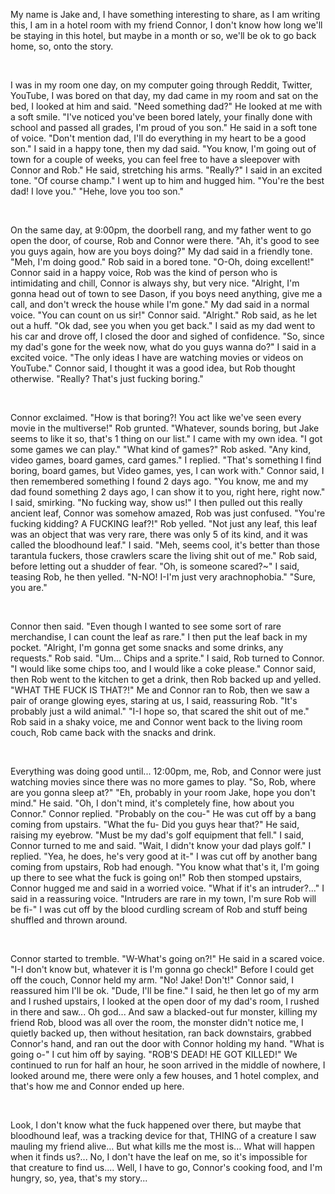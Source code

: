 My name is Jake and, I have something interesting to share, as I am writing this, I am in a hotel room with my friend Connor, I don't know how long we'll be staying in this hotel, but maybe in a month or so, we'll be ok to go back home, so, onto the story.

&#x200B;

I was in my room one day, on my computer going through Reddit, Twitter, YouTube, I was bored on that day, my dad came in my room and sat on the bed, I looked at him and said. "Need something dad?" He looked at me with a soft smile. "I've noticed you've been bored lately, your finally done with school and passed all grades, I'm proud of you son." He said in a soft tone of voice. "Don't mention dad, I'll do everything in my heart to be a good son." I said in a happy tone, then my dad said. "You know, I'm going out of town for a couple of weeks, you can feel free to have a sleepover with Connor and Rob." He said, stretching his arms. "Really?" I said in an excited tone. "Of course champ." I went up to him and hugged him. "You're the best dad! I love you." "Hehe, love you too son."

&#x200B;

On the same day, at 9:00pm, the doorbell rang, and my father went to go open the door, of course, Rob and Connor were there. "Ah, it's good to see you guys again, how are you boys doing?" My dad said in a friendly tone. "Meh, I'm doing good." Rob said in a bored tone. "O-Oh, doing excellent!" Connor said in a happy voice, Rob was the kind of person who is intimidating and chill, Connor is always shy, but very nice. "Alright, I'm gonna head out of town to see Dason, if you boys need anything, give me a call, and don't wreck the house while I'm gone." My dad said in a normal voice. "You can count on us sir!" Connor said. "Alright." Rob said, as he let out a huff. "Ok dad, see you when you get back." I said as my dad went to his car and drove off, I closed the door and sighed of confidence. "So, since my dad's gone for the week now, what do you guys wanna do?" I said in a excited voice. "The only ideas I have are watching movies or videos on YouTube." Connor said, I thought it was a good idea, but Rob thought otherwise. "Really? That's just fucking boring."

&#x200B;

Connor exclaimed. "How is that boring?! You act like we've seen every movie in the multiverse!" Rob grunted. "Whatever, sounds boring, but Jake seems to like it so, that's 1 thing on our list." I came with my own idea. "I got some games we can play." "What kind of games?" Rob asked. "Any kind, video games, board games, card games." I replied. "That's something I find boring, board games, but Video games, yes, I can work with." Connor said, I then remembered something I found 2 days ago. "You know, me and my dad found something 2 days ago, I can show it to you, right here, right now." I said, smirking. "No fucking way, show us!" I then pulled out this really ancient leaf, Connor was somehow amazed, Rob was just confused. "You're fucking kidding? A FUCKING leaf?!" Rob yelled. "Not just any leaf, this leaf was an object that was very rare, there was only 5 of its kind, and it was called the bloodhound leaf." I said. "Meh, seems cool, it's better than those tarantula fuckers, those crawlers scare the living shit out of me." Rob said, before letting out a shudder of fear. "Oh, is someone scared?\~" I said, teasing Rob, he then yelled. "N-NO! I-I'm just very arachnophobia." "Sure, you are."

&#x200B;

Connor then said. "Even though I wanted to see some sort of rare merchandise, I can count the leaf as rare." I then put the leaf back in my pocket. "Alright, I'm gonna get some snacks and some drinks, any requests." Rob said. "Um... Chips and a sprite." I said, Rob turned to Connor. "I would like some chips too, and I would like a coke please." Connor said, then Rob went to the kitchen to get a drink, then Rob backed up and yelled. "WHAT THE FUCK IS THAT?!" Me and Connor ran to Rob, then we saw a pair of orange glowing eyes, staring at us, I said, reassuring Rob. "It's probably just a wild animal." "I-I hope so, that scared the shit out of me." Rob said in a shaky voice, me and Connor went back to the living room couch, Rob came back with the snacks and drink.

&#x200B;

Everything was doing good until... 12:00pm, me, Rob, and Connor were just watching movies since there was no more games to play. "So, Rob, where are you gonna sleep at?" "Eh, probably in your room Jake, hope you don't mind." He said. "Oh, I don't mind, it's completely fine, how about you Connor." Connor replied. "Probably on the cou-" He was cut off by a bang coming from upstairs. "What the fu- Did you guys hear that?" He said, raising my eyebrow. "Must be my dad's golf equipment that fell." I said, Connor turned to me and said. "Wait, I didn't know your dad plays golf." I replied. "Yea, he does, he's very good at it-" I was cut off by another bang coming from upstairs, Rob had enough. "You know what that's it, I'm going up there to see what the fuck is going on!" Rob then stomped upstairs, Connor hugged me and said in a worried voice. "What if it's an intruder?..." I said in a reassuring voice. "Intruders are rare in my town, I'm sure Rob will be fi-" I was cut off by the blood curdling scream of Rob and stuff being shuffled and thrown around.

&#x200B;

Connor started to tremble. "W-What's going on?!" He said in a scared voice. "I-I don't know but, whatever it is I'm gonna go check!" Before I could get off the couch, Connor held my arm. "No! Jake! Don't!" Connor said, I reassured him I'll be ok. "Dude, I'll be fine." I said, he then let go of my arm and I rushed upstairs, I looked at the open door of my dad's room, I rushed in there and saw... Oh god... And saw a blacked-out fur monster, killing my friend Rob, blood was all over the room, the monster didn't notice me, I quietly backed up, then without hesitation, ran back downstairs, grabbed Connor's hand, and ran out the door with Connor holding my hand. "What is going o-" I cut him off by saying. "ROB'S DEAD! HE GOT KILLED!" We continued to run for half an hour, he soon arrived in the middle of nowhere, I looked around me, there were only a few houses, and 1 hotel complex, and that's how me and Connor ended up here.

&#x200B;

Look, I don't know what the fuck happened over there, but maybe that bloodhound leaf, was a tracking device for that, THING of a creature I saw mauling my friend alive... But what kills me the most is... What will happen when it finds us?... No, I don't have the leaf on me, so it's impossible for that creature to find us.... Well, I have to go, Connor's cooking food, and I'm hungry, so, yea, that's my story...